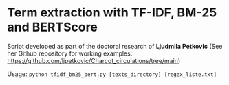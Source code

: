 # Term extraction with TF-IDF, BM-25 and BERTScore

Script developed as part of the doctoral research of **Ljudmila Petkovic** (See her Github repository for working examples: https://github.com/ljpetkovic/Charcot_circulations/tree/main)

Usage:
`python tfidf_bm25_bert.py [texts_directory] [regex_liste.txt]`


